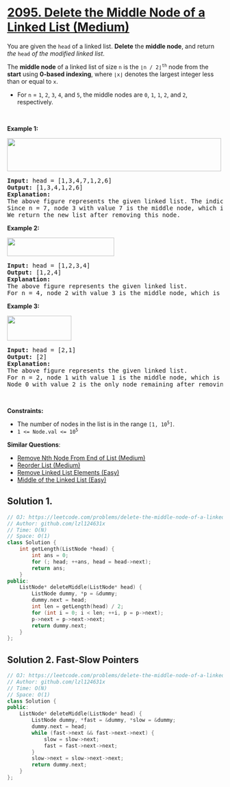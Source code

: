 # [2095. Delete the Middle Node of a Linked List (Medium)](https://leetcode.com/problems/delete-the-middle-node-of-a-linked-list/)

<p>You are given the <code>head</code> of a linked list. <strong>Delete</strong> the <strong>middle node</strong>, and return <em>the</em> <code>head</code> <em>of the modified linked list</em>.</p>

<p>The <strong>middle node</strong> of a linked list of size <code>n</code> is the <code>⌊n / 2⌋<sup>th</sup></code> node from the <b>start</b> using <strong>0-based indexing</strong>, where <code>⌊x⌋</code> denotes the largest integer less than or equal to <code>x</code>.</p>

<ul>
	<li>For <code>n</code> = <code>1</code>, <code>2</code>, <code>3</code>, <code>4</code>, and <code>5</code>, the middle nodes are <code>0</code>, <code>1</code>, <code>1</code>, <code>2</code>, and <code>2</code>, respectively.</li>
</ul>

<p>&nbsp;</p>
<p><strong>Example 1:</strong></p>
<img alt="" src="https://assets.leetcode.com/uploads/2021/11/16/eg1drawio.png" style="width: 500px; height: 77px;">
<pre><strong>Input:</strong> head = [1,3,4,7,1,2,6]
<strong>Output:</strong> [1,3,4,1,2,6]
<strong>Explanation:</strong>
The above figure represents the given linked list. The indices of the nodes are written below.
Since n = 7, node 3 with value 7 is the middle node, which is marked in red.
We return the new list after removing this node. 
</pre>

<p><strong>Example 2:</strong></p>
<img alt="" src="https://assets.leetcode.com/uploads/2021/11/16/eg2drawio.png" style="width: 250px; height: 43px;">
<pre><strong>Input:</strong> head = [1,2,3,4]
<strong>Output:</strong> [1,2,4]
<strong>Explanation:</strong>
The above figure represents the given linked list.
For n = 4, node 2 with value 3 is the middle node, which is marked in red.
</pre>

<p><strong>Example 3:</strong></p>
<img alt="" src="https://assets.leetcode.com/uploads/2021/11/16/eg3drawio.png" style="width: 150px; height: 58px;">
<pre><strong>Input:</strong> head = [2,1]
<strong>Output:</strong> [2]
<strong>Explanation:</strong>
The above figure represents the given linked list.
For n = 2, node 1 with value 1 is the middle node, which is marked in red.
Node 0 with value 2 is the only node remaining after removing node 1.</pre>

<p>&nbsp;</p>
<p><strong>Constraints:</strong></p>

<ul>
	<li>The number of nodes in the list is in the range <code>[1, 10<sup>5</sup>]</code>.</li>
	<li><code>1 &lt;= Node.val &lt;= 10<sup>5</sup></code></li>
</ul>


**Similar Questions**:
* [Remove Nth Node From End of List (Medium)](https://leetcode.com/problems/remove-nth-node-from-end-of-list/)
* [Reorder List (Medium)](https://leetcode.com/problems/reorder-list/)
* [Remove Linked List Elements (Easy)](https://leetcode.com/problems/remove-linked-list-elements/)
* [Middle of the Linked List (Easy)](https://leetcode.com/problems/middle-of-the-linked-list/)

## Solution 1.

```cpp
// OJ: https://leetcode.com/problems/delete-the-middle-node-of-a-linked-list/
// Author: github.com/lzl124631x
// Time: O(N)
// Space: O(1)
class Solution {
    int getLength(ListNode *head) {
        int ans = 0;
        for (; head; ++ans, head = head->next);
        return ans;
    }
public:
    ListNode* deleteMiddle(ListNode* head) {
        ListNode dummy, *p = &dummy;
        dummy.next = head;
        int len = getLength(head) / 2;
        for (int i = 0; i < len; ++i, p = p->next);
        p->next = p->next->next;
        return dummy.next;
    }
};
```

## Solution 2. Fast-Slow Pointers

```cpp
// OJ: https://leetcode.com/problems/delete-the-middle-node-of-a-linked-list/
// Author: github.com/lzl124631x
// Time: O(N)
// Space: O(1)
class Solution {
public:
    ListNode* deleteMiddle(ListNode* head) {
        ListNode dummy, *fast = &dummy, *slow = &dummy;
        dummy.next = head;
        while (fast->next && fast->next->next) {
            slow = slow->next;
            fast = fast->next->next;
        }
        slow->next = slow->next->next;
        return dummy.next;
    }
};
```
